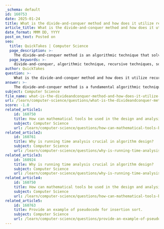 ```yaml
---
_schema: default
id: 160753
date: 2025-01-24
title: What is the divide-and-conquer method and how does it utilize recursive techniques?
article_title: What is the divide-and-conquer method and how does it utilize recursive techniques?
date_format: MMM DD, YYYY
post_on_text: Posted on
seo:
  title: QuickTakes | Computer Science
  page_description: >-
    The divide-and-conquer method is an algorithmic technique that solves complex problems by breaking them into smaller subproblems, utilizing recursive techniques in its process.
  page_keywords: >-
    divide-and-conquer, algorithmic technique, recursive techniques, sorting algorithms, searching algorithms, Merge Sort, Quicksort, problem solving, subproblems, independent solutions, combining results
author: QuickTakes
question: >-
    What is the divide-and-conquer method and how does it utilize recursive techniques?
answer: >-
    The divide-and-conquer method is a fundamental algorithmic technique used to solve complex problems by breaking them down into smaller, more manageable subproblems. This approach typically involves three main steps:\n\n1. **Divide**: The original problem is divided into several smaller subproblems that are similar to the original problem but of reduced size.\n2. **Conquer**: Each of the subproblems is solved independently, often using recursion. If the subproblems are small enough, they may be solved directly without further division.\n3. **Combine**: The solutions to the subproblems are then combined to form a solution to the original problem.\n\nThis method is particularly effective for problems that can be broken down into smaller instances of the same problem, such as sorting and searching algorithms. Two well-known examples of divide-and-conquer algorithms are **Merge Sort** and **Quicksort**.\n\n### Utilization of Recursive Techniques\n\nThe divide-and-conquer method heavily relies on recursive techniques. Here’s how recursion plays a crucial role:\n\n- **Breaking Down Problems**: Recursive functions allow for the elegant breakdown of a problem into smaller subproblems. Each recursive call processes a smaller instance of the original problem, which simplifies the overall complexity.\n  \n- **Independent Solutions**: Each recursive call can be executed independently, meaning that the solution to each subproblem can be computed without needing to know the solutions to other subproblems. This independence is key to the efficiency of divide-and-conquer algorithms.\n\n- **Combining Results**: After solving the subproblems recursively, the results are combined to form the final solution. This step often involves merging or aggregating the results in a way that respects the original problem's requirements.\n\nFor example, in **Merge Sort**, the array is recursively divided into halves until each subarray contains a single element. Then, these subarrays are merged back together in sorted order. The recursive nature of the algorithm allows it to efficiently sort large datasets by continually breaking them down into smaller, more manageable pieces.\n\nIn summary, the divide-and-conquer method is a powerful strategy in algorithm design that leverages recursion to simplify complex problems, making it easier to develop efficient solutions.
subject: Computer Science
file_name: what-is-the-divideandconquer-method-and-how-does-it-utilize-recursive-techniques.md
url: /learn/computer-science/questions/what-is-the-divideandconquer-method-and-how-does-it-utilize-recursive-techniques
score: -1.0
related_article1:
    id: 160750
    title: How can mathematical tools be used in the design and analysis of algorithms?
    subject: Computer Science
    url: /learn/computer-science/questions/how-can-mathematical-tools-be-used-in-the-design-and-analysis-of-algorithms
related_article2:
    id: 160761
    title: Why is running time analysis crucial in algorithm design?
    subject: Computer Science
    url: /learn/computer-science/questions/why-is-running-time-analysis-crucial-in-algorithm-design
related_article3:
    id: 160924
    title: Why is running time analysis crucial in algorithm design?
    subject: Computer Science
    url: /learn/computer-science/questions/why-is-running-time-analysis-crucial-in-algorithm-design
related_article4:
    id: 160750
    title: How can mathematical tools be used in the design and analysis of algorithms?
    subject: Computer Science
    url: /learn/computer-science/questions/how-can-mathematical-tools-be-used-in-the-design-and-analysis-of-algorithms
related_article5:
    id: 160763
    title: Provide an example of pseudocode for insertion sort.
    subject: Computer Science
    url: /learn/computer-science/questions/provide-an-example-of-pseudocode-for-insertion-sort
---
```


&nbsp;
